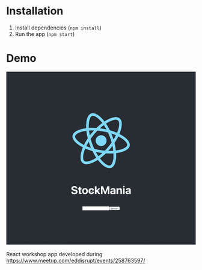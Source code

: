 # Installation
1. Install dependencies (`npm install`)
2. Run the app (`npm start`)

# Demo
![](demo.gif)

React workshop app developed during https://www.meetup.com/eddisrupt/events/258763597/
